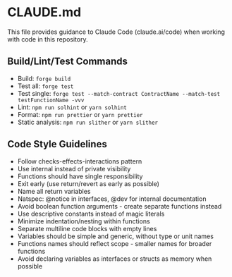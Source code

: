 # CLAUDE.md

This file provides guidance to Claude Code (claude.ai/code) when working with code in this repository.

## Build/Lint/Test Commands
- Build: `forge build`
- Test all: `forge test`
- Test single: `forge test --match-contract ContractName --match-test testFunctionName -vvv`
- Lint: `npm run solhint` or `yarn solhint`
- Format: `npm run prettier` or `yarn prettier`
- Static analysis: `npm run slither` or `yarn slither`

## Code Style Guidelines
- Follow checks-effects-interactions pattern
- Use internal instead of private visibility
- Functions should have single responsibility
- Exit early (use return/revert as early as possible)
- Name all return variables
- Natspec: @notice in interfaces, @dev for internal documentation
- Avoid boolean function arguments - create separate functions instead
- Use descriptive constants instead of magic literals
- Minimize indentation/nesting within functions
- Separate multiline code blocks with empty lines
- Variables should be simple and generic, without type or unit names
- Functions names should reflect scope - smaller names for broader functions
- Avoid declaring variables as interfaces or structs as memory when possible